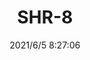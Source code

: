 ﻿---
layout: post 
title: SHR-8
tags: SH
categories: wire-harness
overview: 
series: SHR
part_number: 0532-1
thumb_img: 
small_img: static/202106/523-20210605.jpg
date: 2021/6/5 8:27:06
---



